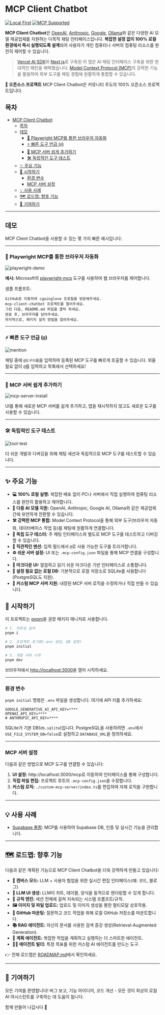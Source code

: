 # MCP Client Chatbot

[![Local First](https://img.shields.io/badge/Local-First-blueviolet)](#)
[![MCP Supported](https://img.shields.io/badge/MCP-Supported-00c853)](https://modelcontextprotocol.io/introduction)

**MCP Client Chatbot**은 [OpenAI](https://openai.com/), [Anthropic](https://www.anthropic.com/), [Google](https://ai.google.dev/), [Ollama](https://ollama.com/)와 같은 다양한 AI 모델 제공업체를 지원하는 다목적 채팅 인터페이스입니다. **복잡한 설정 없이 100% 로컬 환경에서 즉시 실행되도록 설계**되어 사용자가 개인 컴퓨터나 서버의 컴퓨팅 리소스를 완전히 제어할 수 있습니다.

> [Vercel AI SDK](https://sdk.vercel.ai)와 [Next.js](https://nextjs.org/)로 구축된 이 앱은 AI 채팅 인터페이스 구축을 위한 현대적인 패턴을 채택했습니다. [Model Context Protocol (MCP)](https://modelcontextprotocol.io/introduction)의 강력한 기능을 활용하여 외부 도구를 채팅 경험에 원활하게 통합할 수 있습니다.

**🌟 오픈소스 프로젝트**
MCP Client Chatbot은 커뮤니티 주도의 100% 오픈소스 프로젝트입니다.

## 목차

- [MCP Client Chatbot](#mcp-client-chatbot)
  - [목차](#목차)
  - [데모](#데모)
    - [🧩 Playwright MCP를 통한 브라우저 자동화](#-playwright-mcp를-통한-브라우저-자동화)
    - [⚡️ 빠른 도구 언급 (`@`)](#️-빠른-도구-언급-)
    - [🔌 MCP 서버 쉽게 추가하기](#-mcp-서버-쉽게-추가하기)
    - [🛠️ 독립적인 도구 테스트](#️-독립적인-도구-테스트)
  - [✨ 주요 기능](#-주요-기능)
  - [🚀 시작하기](#-시작하기)
    - [환경 변수](#환경-변수)
    - [MCP 서버 설정](#mcp-서버-설정)
  - [💡 사용 사례](#-사용-사례)
  - [🗺️ 로드맵: 향후 기능](#️-로드맵-향후-기능)
  - [🙌 기여하기](#-기여하기)

---

## 데모

MCP Client Chatbot을 사용할 수 있는 몇 가지 빠른 예시입니다:

---

### 🧩 Playwright MCP를 통한 브라우저 자동화

![playwright-demo](./images/preview-1.gif)

**예시:** Microsoft의 [playwright-mcp](https://github.com/microsoft/playwright-mcp) 도구를 사용하여 웹 브라우저를 제어합니다.

샘플 프롬프트:

```prompt
GitHub로 이동하여 cgoinglove 프로필을 방문해주세요.
mcp-client-chatbot 프로젝트를 열어주세요.
그런 다음, README.md 파일을 클릭 하세요.
완료 후, 브라우저를 닫아주세요.
마지막으로, 패키지 설치 방법을 알려주세요.
```
---

### ⚡️ 빠른 도구 언급 (`@`)

![mention](https://github.com/user-attachments/assets/45d26beb-2143-4b29-b229-8ed2d765fe2b)

채팅 중에 `@도구이름`을 입력하여 등록된 MCP 도구를 빠르게 호출할 수 있습니다. 외울 필요 없이 `@`를 입력하고 목록에서 선택하세요!

---

### 🔌 MCP 서버 쉽게 추가하기

![mcp-server-install](https://github.com/user-attachments/assets/c71fd58d-b16e-4517-85b3-160685a88e38)

UI를 통해 새로운 MCP 서버를 쉽게 추가하고, 앱을 재시작하지 않고도 새로운 도구를 사용할 수 있습니다.

---

### 🛠️ 독립적인 도구 테스트

![tool-test](https://github.com/user-attachments/assets/980dd645-333f-4e5c-8ac9-3dc59db19e14)

더 쉬운 개발과 디버깅을 위해 채팅 세션과 독립적으로 MCP 도구를 테스트할 수 있습니다.

---

## ✨ 주요 기능

* **💻 100% 로컬 실행:** 복잡한 배포 없이 PC나 서버에서 직접 실행하여 컴퓨팅 리소스를 완전히 활용하고 제어합니다.
* **🤖 다중 AI 모델 지원:** OpenAI, Anthropic, Google AI, Ollama와 같은 제공업체 간에 유연하게 전환할 수 있습니다.
* **🛠️ 강력한 MCP 통합:** Model Context Protocol을 통해 외부 도구(브라우저 자동화, 데이터베이스 작업 등)를 채팅에 원활하게 연결합니다.
* **🚀 독립 도구 테스터:** 주 채팅 인터페이스와 별도로 MCP 도구를 테스트하고 디버깅할 수 있습니다.
* **💬 직관적인 멘션:** 입력 필드에서 `@`로 사용 가능한 도구를 트리거합니다.
* **⚙️ 쉬운 서버 설정:** UI 또는 `.mcp-config.json` 파일을 통해 MCP 연결을 구성합니다.
* **📄 마크다운 UI:** 깔끔하고 읽기 쉬운 마크다운 기반 인터페이스로 소통합니다.
* **💾 설정 필요 없는 로컬 DB:** 기본적으로 로컬 저장소로 SQLite를 사용합니다(PostgreSQL도 지원).
* **🧩 커스텀 MCP 서버 지원:** 내장된 MCP 서버 로직을 수정하거나 직접 만들 수 있습니다.

## 🚀 시작하기

이 프로젝트는 [pnpm](https://pnpm.io/)을 권장 패키지 매니저로 사용합니다.

```bash
# 1. 의존성 설치
pnpm i

# 2. 프로젝트 초기화(.env 생성, DB 설정)
pnpm initial

# 3. 개발 서버 시작
pnpm dev
```

브라우저에서 [http://localhost:3000](http://localhost:3000)을 열어 시작하세요.

-----

### 환경 변수

`pnpm initial` 명령은 `.env` 파일을 생성합니다. 여기에 API 키를 추가하세요:

```dotenv
GOOGLE_GENERATIVE_AI_API_KEY=****
OPENAI_API_KEY=****
# ANTHROPIC_API_KEY=****
```

SQLite가 기본 DB(`db.sqlite`)입니다. PostgreSQL을 사용하려면 `.env`에서 `USE_FILE_SYSTEM_DB=false`로 설정하고 `DATABASE_URL`을 정의하세요.

-----

### MCP 서버 설정

다음과 같은 방법으로 MCP 도구를 연결할 수 있습니다:

1. **UI 설정:** http://localhost:3000/mcp로 이동하여 인터페이스를 통해 구성합니다.
2. **직접 파일 편집:** 프로젝트 루트의 `.mcp-config.json`을 수정합니다.
3. **커스텀 로직:** `./custom-mcp-server/index.ts`를 편집하여 자체 로직을 구현합니다.

-----

## 💡 사용 사례

* [Supabase 통합](./docs/use-cases/supabase.md): MCP를 사용하여 Supabase DB, 인증 및 실시간 기능을 관리합니다.

-----

## 🗺️ 로드맵: 향후 기능

다음과 같은 계획된 기능으로 MCP Client Chatbot을 더욱 강력하게 만들고 있습니다:

* **🎨 캔버스 모드:** LLM + 사용자 협업을 위한 실시간 편집 인터페이스(예: 코드, 블로그).
* **🧩 LLM UI 생성:** LLM이 차트, 테이블, 양식을 동적으로 렌더링할 수 있게 합니다.
* **📜 규칙 엔진:** 세션 전체에 걸쳐 지속되는 시스템 프롬프트/규칙.
* **🖼️ 이미지 및 파일 업로드:** 업로드 및 이미지 생성을 통한 멀티모달 상호작용.
* **🐙 GitHub 마운팅:** 질문하고 코드 작업을 위해 로컬 GitHub 저장소를 마운트합니다.
* **📚 RAG 에이전트:** 자신의 문서를 사용한 검색 증강 생성(Retrieval-Augmented Generation).
* **🧠 계획 에이전트:** 복잡한 작업을 계획하고 실행하는 더 스마트한 에이전트.
* **🧑‍💻 에이전트 빌더:** 특정 목표를 위한 커스텀 AI 에이전트를 만드는 도구.

👉 전체 로드맵은 [ROADMAP.md](./docs/ROADMAP.md)에서 확인하세요.

-----

## 🙌 기여하기

모든 기여를 환영합니다! 버그 보고, 기능 아이디어, 코드 개선 - 모든 것이 최상의 로컬 AI 어시스턴트를 구축하는 데 도움이 됩니다.

함께 만들어 나갑시다 🚀
